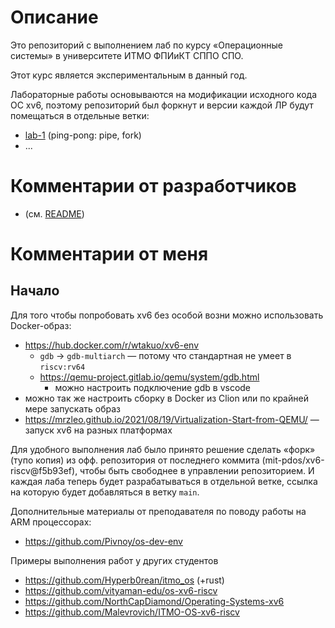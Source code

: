 # Описание

Это репозиторий с выполнением лаб по курсу «Операционные системы» в
университете ИТМО ФПИиКТ СППО СПО.

Этот курс является экспериментальным в данный год.

Лабораторные работы основываются на модификации исходного кода ОС xv6, поэтому
репозиторий был форкнут и версии каждой ЛР будут помещаться в отдельные ветки:

- [lab-1](https://github.com/e1turin/itmo-os-xv6-riscv/tree/lab-1) (ping-pong: pipe, fork)
- ...


# Комментарии от разработчиков

- (см. [README](/README))

# Комментарии от меня

## Начало

Для того чтобы попробовать xv6 без особой возни можно использовать Docker-образ:

- https://hub.docker.com/r/wtakuo/xv6-env
    - `gdb` → `gdb-multiarch` — потому что стандартная не умеет в `riscv:rv64`
    - https://qemu-project.gitlab.io/qemu/system/gdb.html
        - можно настроить подключение gdb в vscode
- можно так же настроить сборку в Docker из Clion или по крайней мере запускать образ
- https://mrzleo.github.io/2021/08/19/Virtualization-Start-from-QEMU/ — запуск xv6 на 
разных платформах

Для удобного выполнения лаб было принято решение сделать «форк» (тупо копия) из
офф. репозитория от последнего коммита (mit-pdos/xv6-riscv@f5b93ef), чтобы быть
свободнее в управлении репозиторием. И каждая лаба теперь будет разрабатываться
в отдельной ветке, ссылка на которую будет добавляться в ветку `main`.

Дополнительные материалы от преподавателя по поводу работы на ARM процессорах:

- https://github.com/Pivnoy/os-dev-env

Примеры выполнения работ у других студентов

- https://github.com/Hyperb0rean/itmo_os (+rust)
- https://github.com/vityaman-edu/os-xv6-riscv
- https://github.com/NorthCapDiamond/Operating-Systems-xv6
- https://github.com/Malevrovich/ITMO-OS-xv6-riscv


